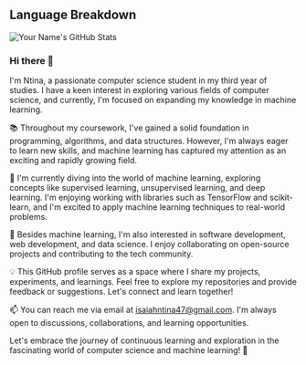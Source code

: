 ## Language Breakdown

![Your Name's GitHub Stats](https://github-readme-stats.vercel.app/api?username=Intina47&show_icons=true&theme=radical&exclude_repo=contributed&hide=contribs)
### Hi there 👋
I'm Ntina, a passionate computer science student in my third year of studies. I have a keen interest in exploring various fields of computer science, and currently, I'm focused on expanding my knowledge in machine learning.

📚 Throughout my coursework, I've gained a solid foundation in programming, algorithms, and data structures. However, I'm always eager to learn new skills, and machine learning has captured my attention as an exciting and rapidly growing field.

🤖 I'm currently diving into the world of machine learning, exploring concepts like supervised learning, unsupervised learning, and deep learning. I'm enjoying working with libraries such as TensorFlow and scikit-learn, and I'm excited to apply machine learning techniques to real-world problems.

🌱 Besides machine learning, I'm also interested in software development, web development, and data science. I enjoy collaborating on open-source projects and contributing to the tech community.

💡 This GitHub profile serves as a space where I share my projects, experiments, and learnings. Feel free to explore my repositories and provide feedback or suggestions. Let's connect and learn together!

📫 You can reach me via email at isaiahntina47@gmail.com. I'm always open to discussions, collaborations, and learning opportunities.

Let's embrace the journey of continuous learning and exploration in the fascinating world of computer science and machine learning! 🚀


<!--
**Intina47/Intina47** is a ✨ _special_ ✨ repository because its `README.md` (this file) appears on your GitHub profile.

Here are some ideas to get you started:

- 🔭 I’m currently working on ...
- 🌱 I’m currently learning ...
- 👯 I’m looking to collaborate on ...
- 🤔 I’m looking for help with ...
- 💬 Ask me about ...
- 📫 How to reach me: ...
- 😄 Pronouns: ...
- ⚡ Fun fact: ...
-->
